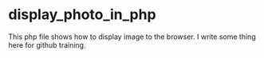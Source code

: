 # display_photo_in_php
This php file shows how to display image to the browser.
I write some thing here for github training.
